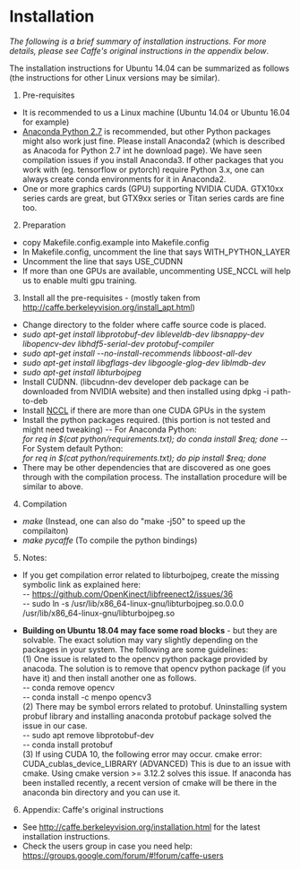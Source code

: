 # Installation

*The following is a brief summary of installation instructions. For more details, please see Caffe's original instructions in the appendix below*.

The installation instructions for Ubuntu 14.04 can be summarized as follows (the instructions for other Linux versions may be similar).  
1. Pre-requisites
 * It is recommended to us a Linux machine (Ubuntu 14.04 or Ubuntu 16.04 for example)
 * [Anaconda Python 2.7](https://www.continuum.io/downloads) is recommended, but other Python packages might also work just fine. Please install Anaconda2 (which is described as Anacoda for Python 2.7 int he download page). We have seen compilation issues if you install Anaconda3. If other packages that you work with (eg. tensorflow or pytorch) require Python 3.x, one can always create conda environments for it in Anaconda2.
 * One or more graphics cards (GPU) supporting NVIDIA CUDA. GTX10xx series cards are great, but GTX9xx series or Titan series cards are fine too.
 
2. Preparation
 * copy Makefile.config.example into Makefile.config
 * In Makefile.config, uncomment the line that says WITH_PYTHON_LAYER
 * Uncomment the line that says USE_CUDNN
 * If more than one GPUs are available, uncommenting USE_NCCL will help us to enable multi gpu training.
 
3. Install all the pre-requisites - (mostly taken from http://caffe.berkeleyvision.org/install_apt.html)
 * Change directory to the folder where caffe source code is placed.
 * *sudo apt-get install libprotobuf-dev libleveldb-dev libsnappy-dev libopencv-dev libhdf5-serial-dev protobuf-compiler*
 * *sudo apt-get install --no-install-recommends libboost-all-dev*
 * *sudo apt-get install libgflags-dev libgoogle-glog-dev liblmdb-dev*
 * *sudo apt-get install libturbojpeg*
 * Install CUDNN. (libcudnn-dev developer deb package can be downloaded from NVIDIA website) and then installed using dpkg -i path-to-deb
 * Install [NCCL](https://github.com/NVIDIA/nccl/releases) if there are more than one CUDA GPUs in the system
 * Install the python packages required. (this portion is not tested and might need tweaking)
  -- For Anaconda Python: <br> *for req in $(cat python/requirements.txt); do conda install $req; done*
  -- For System default Python: <br> *for req in $(cat python/requirements.txt); do pip install $req; done* 
 * There may be other dependencies that are discovered as one goes through with the compilation process. The installation procedure will be similar to above.

4. Compilation
 * *make* (Instead, one can also do "make -j50" to speed up the compilaiton)
 * *make pycaffe* (To compile the python bindings)
 
5. Notes:
 * If you get compilation error related to libturbojpeg, create the missing symbolic link as explained here:<br>
 -- https://github.com/OpenKinect/libfreenect2/issues/36 <br>
 -- sudo ln -s /usr/lib/x86_64-linux-gnu/libturbojpeg.so.0.0.0 /usr/lib/x86_64-linux-gnu/libturbojpeg.so

 * <b>Building on Ubuntu 18.04 may face some road blocks</b> - but they are solvable. The exact solution may vary slightly depending on the packages in your system. The following are some guidelines: <br>
  (1) One issue is related to the opencv python package provided by anacoda. The solution is to remove that opencv python package (if you have it) and then install another one as follows.<br>
 -- conda remove opencv <br>
 -- conda install -c menpo opencv3 <br>
  (2) There may be symbol errors related to protobuf. Uninstalling system probuf library and installing anaconda protobuf package solved the issue in our case. <br>
 -- sudo apt remove libprotobuf-dev <br>
 -- conda install protobuf <br>
  (3) If using CUDA 10, the following error may occur.
cmake error: CUDA_cublas_device_LIBRARY (ADVANCED) 
This is due to an issue with cmake. Using cmake version >= 3.12.2 solves this issue. If anaconda has been installed recently, a recent version of cmake will be there in the anaconda bin directory and you can use it.

6. Appendix: Caffe's original instructions
 * See http://caffe.berkeleyvision.org/installation.html for the latest
installation instructions.
 * Check the users group in case you need help:
https://groups.google.com/forum/#!forum/caffe-users
